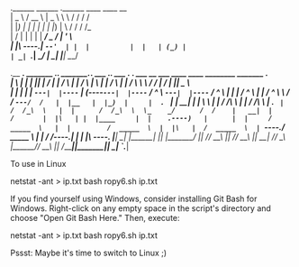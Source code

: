 .______        ______   .______   ____    ____  __                                                                                                                                       
|   _  \      /  __  \  |   _  \  \   \  /   / / /                                                                                                                                       
|  |_)  |    |  |  |  | |  |_)  |  \   \/   / / /_                                                                                                                                       
|      /     |  |  |  | |   ___/    \_    _/ | '_ \                                                                                                                                      
|  |\  \----.|  `--'  | |  |          |  |   | (_) |                                                                                                                                     
| _| `._____| \______/  | _|          |__|    \___/                                                                                                                                      

.__   __.  _______ .___________.    _______.___________.    ___   .___________.        ___      .__   __.      ___       __          ___   ____    ____  ________   _______ .______      
|  \ |  | |   ____||           |   /       |           |   /   \  |           |       /   \     |  \ |  |     /   \     |  |        /   \  \   \  /   / |       /  |   ____||   _  \     
|   \|  | |  |__   `---|  |----`  |   (----`---|  |----`  /  ^  \ `---|  |----`      /  ^  \    |   \|  |    /  ^  \    |  |       /  ^  \  \   \/   /  `---/  /   |  |__   |  |_)  |    
|  . `  | |   __|      |  |        \   \       |  |      /  /_\  \    |  |          /  /_\  \   |  . `  |   /  /_\  \   |  |      /  /_\  \  \_    _/      /  /    |   __|  |      /      
|  |\   | |  |____     |  |    .----)   |      |  |     /  _____  \   |  |         /  _____  \  |  |\   |  /  _____  \  |  `----./  _____  \   |  |       /  /----.|  |____ |  |\  \----.
|__| \__| |_______|    |__|    |_______/       |__|    /__/     \__\  |__|        /__/     \__\ |__| \__| /__/     \__\ |_______/__/     \__\  |__|      /________||_______|| _| `._____|


To use in Linux

netstat -ant > ip.txt
bash ropy6.sh ip.txt

If you find yourself using Windows, consider installing Git Bash for Windows. Right-click on any empty space in the script's directory and choose "Open Git Bash Here." Then, execute:

netstat -ant > ip.txt
bash ropy6.sh ip.txt

Pssst: Maybe it's time to switch to Linux ;)